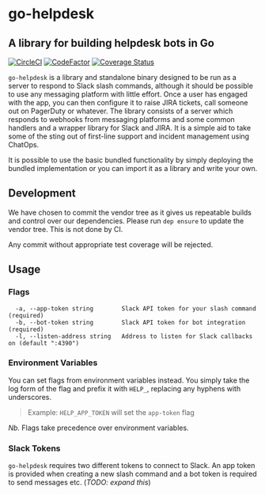 # go-helpdesk

## A library for building helpdesk bots in Go

[![CircleCI](https://circleci.com/gh/skybet/go-helpdesk/tree/master.svg?style=svg)](https://circleci.com/gh/skybet/go-helpdesk/tree/master) [![CodeFactor](https://www.codefactor.io/repository/github/skybet/go-helpdesk/badge)](https://www.codefactor.io/repository/github/skybet/go-helpdesk) [![Coverage Status](https://coveralls.io/repos/github/skybet/go-helpdesk/badge.svg?branch=master)](https://coveralls.io/github/skybet/go-helpdesk?branch=master)

`go-helpdesk` is a library and standalone binary designed to be run as a server to respond to Slack slash commands, although it should be possible to use any messaging platform with little effort. Once a user has engaged with the app, you can then configure it to raise JIRA tickets, call someone out on PagerDuty or whatever. The library consists of a server which responds to webhooks from messaging platforms and some common handlers and a wrapper library for Slack and JIRA. It is a simple aid to take some of the sting out of first-line support and incident management using ChatOps.

It is possible to use the basic bundled functionality by simply deploying the bundled implementation or you can import it as a library and write your own.

## Development

We have chosen to commit the vendor tree as it gives us repeatable builds and control over our dependencies. Please run `dep ensure` to update the vendor tree. This is not done by CI.

Any commit without appropriate test coverage will be rejected.

## Usage

### Flags

```
  -a, --app-token string        Slack API token for your slash command (required)
  -b, --bot-token string        Slack API token for bot integration (required)
  -l, --listen-address string   Address to listen for Slack callbacks on (default ":4390")
```

### Environment Variables

You can set flags from environment variables instead. You simply take the log form of the flag and prefix it with `HELP_`, replacing any hyphens with underscores. 

> Example: `HELP_APP_TOKEN` will set the `app-token` flag

_Nb._ Flags take precedence over environment variables.

### Slack Tokens

`go-helpdesk` requires two different tokens to connect to Slack. An app token is provided when creating a new slash command and a bot token is required to send messages etc. (_TODO: expand this_)
